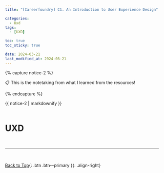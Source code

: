 ```yaml
---
title: "[Careerfoundry] C1. An Introduction to User Experience Design"

categories:
  - Uxd
tags:
  - [UXD]

toc: true
toc_sticky: true

date: 2024-03-21
last_modified_at: 2024-03-21
---
```


{% capture notice-2 %}

📋 This is the notetaking from what I learned from the resources!

  {% endcapture %}

<div class="notice--danger">{{ notice-2 | markdownify }}</div>

<br>

# UXD

<br>

---

<br>

[Back to Top](#){: .btn .btn--primary }{: .align-right}
